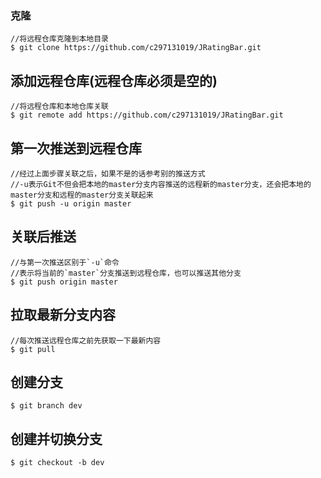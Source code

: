 ### 克隆
```
//将远程仓库克隆到本地目录
$ git clone https://github.com/c297131019/JRatingBar.git
```

## 添加远程仓库(远程仓库必须是空的)
```
//将远程仓库和本地仓库关联
$ git remote add https://github.com/c297131019/JRatingBar.git
```

## 第一次推送到远程仓库
```
//经过上面步骤关联之后，如果不是的话参考别的推送方式
//-u表示Git不但会把本地的master分支内容推送的远程新的master分支，还会把本地的master分支和远程的master分支关联起来
$ git push -u origin master
```

## 关联后推送
```
//与第一次推送区别于`-u`命令
//表示将当前的`master`分支推送到远程仓库，也可以推送其他分支
$ git push origin master
```

## 拉取最新分支内容
```
//每次推送远程仓库之前先获取一下最新内容
$ git pull
```

## 创建分支
```
$ git branch dev
```

## 创建并切换分支
```
$ git checkout -b dev
```